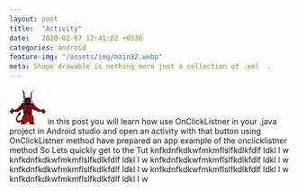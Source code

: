 ```yaml
---
layout: post
title:  "Activity"
date:   2020-02-07 12:41:02 +0530
categories: android
feature-img: "/assets/img/main32.webp"
meta: Shape drawable is nothing more just a collection of .xml  .
---
```


![image-title-here](/assets/img/main32.webp)
in this post you will learn how use OnClickListner in your .java project in Android studio
and open an activity  with that button using  OnClickListner  method
have prepared an app example of the onclicklistner method So Lets quickly get to the Tut
knfkdnfkdkwfmkmflslfkdlkfdlf ldkl l w
knfkdnfkdkwfmkmflslfkdlkfdlf ldkl l w
knfkdnfkdkwfmkmflslfkdlkfdlf ldkl l w
knfkdnfkdkwfmkmflslfkdlkfdlf ldkl l w
knfkdnfkdkwfmkmflslfkdlkfdlf ldkl l w
knfkdnfkdkwfmkmflslfkdlkfdlf ldkl l w
